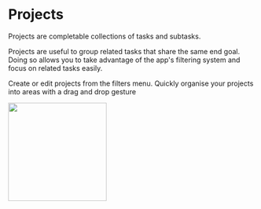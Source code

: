 # Projects

Projects are completable collections of tasks and subtasks.

Projects are useful to group related tasks that share the same end goal. Doing so allows you to take advantage of the app's filtering system and focus on related tasks easily.

Create or edit projects from the filters menu. Quickly organise your projects into areas with a drag and drop gesture

<img src="https://beetee17.github.io/docs/assets/Yata/gifs/CreateProjectDemo.gif" width="200">